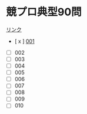 # 競プロ典型90問

[リンク](https://atcoder.jp/contests/typical90/tasks)

- [ x ] [001](https://atcoder.jp/contests/typical90/tasks/typical90_a)
- [ ] 002
- [ ] 003
- [ ] 004
- [ ] 005
- [ ] 006
- [ ] 007
- [ ] 008
- [ ] 009
- [ ] 010
